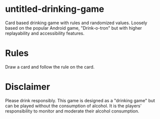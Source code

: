 # untitled-drinking-game
Card based drinking game with rules and randomized values. Loosely based on the popular Android game, "Drink-o-tron" but with higher replayability and accessibility features.

# Rules
Draw a card and follow the rule on the card.

# Disclaimer
Please drink responsibly. This game is designed as a "drinking game" but can be played without the consumption of alcohol. It is the players’ responsibility to monitor and moderate their alcohol consumption.